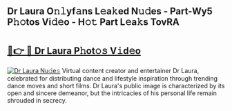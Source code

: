 ## Dr Laura O𝚗𝚕yf𝚊ns L𝚎a𝚔ed N𝚞𝚍es - Part-Wy5 P𝚑𝚘tos Vi𝚍𝚎o - H𝚘𝚝 Part L𝚎a𝚔s TovRA

# <h2><a href="http://kf5oex.oniu.top/?m=Dr+Laura">🔗👉 🔴 Dr Laura P𝚑ot𝚘𝚜 V𝚒d𝚎o</a></h2>

[![Dr Laura Nu𝚍e𝚜](https://i.imgur.com/0qMVB7G.gif)](http://kf5oex.oniu.top/?m=Dr+Laura)
Virtual content creator and entertainer Dr Laura, celebrated for distributing dance and lifestyle inspiration through trending dance moves and short films. Dr Laura's public image is characterized by its open and sincere demeanor, but the intricacies of his personal life remain shrouded in secrecy.  
